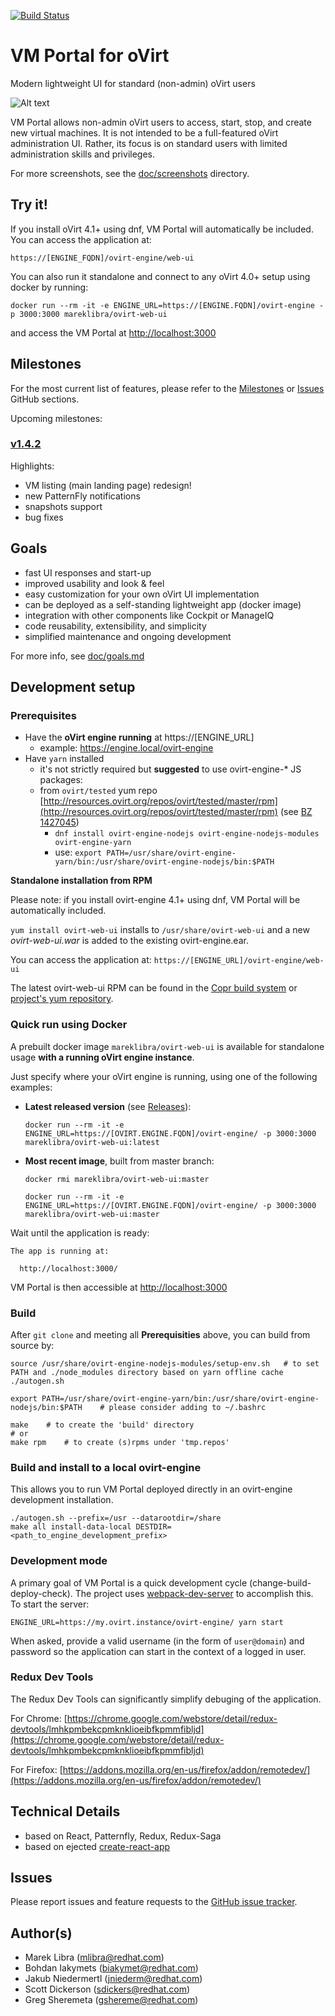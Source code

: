 [![Build Status](https://travis-ci.org/oVirt/ovirt-web-ui.svg?branch=master)](https://travis-ci.org/oVirt/ovirt-web-ui)

# VM Portal for oVirt

Modern lightweight UI for standard (non-admin) oVirt users

![Alt text](https://github.com/oVirt/ovirt-web-ui/raw/master/doc/screenshots/v1.3.9_2018-May/01_vmList.png "Screenshot")

VM Portal allows non-admin oVirt users to access, start, stop, and create new virtual machines. It is not intended
to be a full-featured oVirt administration UI. Rather, its focus is on standard users with limited administration skills
and privileges.

For more screenshots, see the [doc/screenshots](https://github.com/oVirt/ovirt-web-ui/blob/master/doc/screenshots) directory.

## Try it!
If you install oVirt 4.1+ using dnf, VM Portal will automatically be included. You can access the application at:

    https://[ENGINE_FQDN]/ovirt-engine/web-ui

You can also run it standalone and connect to any oVirt 4.0+ setup using docker by running:

    docker run --rm -it -e ENGINE_URL=https://[ENGINE.FQDN]/ovirt-engine -p 3000:3000 mareklibra/ovirt-web-ui

and access the VM Portal at [http://localhost:3000](http://localhost:3000)

## Milestones
For the most current list of features, please refer to the [Milestones](https://github.com/oVirt/ovirt-web-ui/milestones)
or [Issues](https://github.com/oVirt/ovirt-web-ui/issues) GitHub sections.

Upcoming milestones:

### [v1.4.2](https://github.com/oVirt/ovirt-web-ui/milestone/11)
Highlights:
 - VM listing (main landing page) redesign!
 - new PatternFly notifications
 - snapshots support
 - bug fixes


## Goals
- fast UI responses and start-up
- improved usability and look & feel
- easy customization for your own oVirt UI implementation
- can be deployed as a self-standing lightweight app (docker image)
- integration with other components like Cockpit or ManageIQ
- code reusability, extensibility, and simplicity
- simplified maintenance and ongoing development

For more info, see [doc/goals.md](https://github.com/oVirt/ovirt-web-ui/blob/master/doc/goals.md)

## Development setup

### Prerequisites

- Have the **oVirt engine running** at https://[ENGINE_URL]
    - example: https://engine.local/ovirt-engine
- Have `yarn` installed
    - it's not strictly required but **suggested** to use ovirt-engine-\* JS packages:
    - from `ovirt/tested` yum repo [http://resources.ovirt.org/repos/ovirt/tested/master/rpm](http://resources.ovirt.org/repos/ovirt/tested/master/rpm) (see [BZ 1427045](https://bugzilla.redhat.com/show_bug.cgi?id=1427045))
        - `dnf install ovirt-engine-nodejs ovirt-engine-nodejs-modules ovirt-engine-yarn`
        - use: `export PATH=/usr/share/ovirt-engine-yarn/bin:/usr/share/ovirt-engine-nodejs/bin:$PATH`

**Standalone installation from RPM**

Please note: if you install ovirt-engine 4.1+ using dnf, VM Portal will be automatically included.

`yum install ovirt-web-ui` installs to `/usr/share/ovirt-web-ui` and a new *ovirt-web-ui.war* is added to the existing ovirt-engine.ear.

You can access the application at: `https://[ENGINE_URL]/ovirt-engine/web-ui`

The latest ovirt-web-ui RPM can be found in the [Copr build system](https://copr.fedorainfracloud.org/coprs/mlibra/ovirt-web-ui/) or [project's yum repository](http://people.redhat.com/mlibra/repos/ovirt-web-ui/).

### Quick run using Docker

A prebuilt docker image `mareklibra/ovirt-web-ui` is available for standalone usage
**with a running oVirt engine instance**.

Just specify where your oVirt engine is running, using one of the following examples:

  - **Latest released version** (see [Releases](https://github.com/oVirt/ovirt-web-ui/releases)):

    `docker run --rm -it -e ENGINE_URL=https://[OVIRT.ENGINE.FQDN]/ovirt-engine/ -p 3000:3000 mareklibra/ovirt-web-ui:latest`

  - **Most recent image**, built from master branch:

    `docker rmi mareklibra/ovirt-web-ui:master`

    `docker run --rm -it -e ENGINE_URL=https://[OVIRT.ENGINE.FQDN]/ovirt-engine/ -p 3000:3000 mareklibra/ovirt-web-ui:master`


Wait until the application is ready:

    The app is running at:

      http://localhost:3000/

VM Portal is then accessible at [http://localhost:3000](http://localhost:3000)

### Build

After `git clone` and meeting all **Prerequisities** above, you can build from source by:

    source /usr/share/ovirt-engine-nodejs-modules/setup-env.sh   # to set PATH and ./node_modules directory based on yarn offline cache
    ./autogen.sh

    export PATH=/usr/share/ovirt-engine-yarn/bin:/usr/share/ovirt-engine-nodejs/bin:$PATH    # please consider adding to ~/.bashrc

    make    # to create the 'build' directory
    # or
    make rpm    # to create (s)rpms under 'tmp.repos'

### Build and install to a local ovirt-engine

This allows you to run VM Portal deployed directly in an ovirt-engine development installation.

    ./autogen.sh --prefix=/usr --datarootdir=/share
    make all install-data-local DESTDIR=<path_to_engine_development_prefix>

### Development mode

A primary goal of VM Portal is a quick development cycle (change-build-deploy-check). The project uses [webpack-dev-server](http://webpack.github.io/docs/webpack-dev-server.html) to accomplish this. To start the server:

    ENGINE_URL=https://my.ovirt.instance/ovirt-engine/ yarn start

When asked, provide a valid username (in the form of `user@domain`) and password so
the application can start in the context of a logged in user.

### Redux Dev Tools
The Redux Dev Tools can significantly simplify debuging of the application.

For Chrome: [https://chrome.google.com/webstore/detail/redux-devtools/lmhkpmbekcpmknklioeibfkpmmfibljd](https://chrome.google.com/webstore/detail/redux-devtools/lmhkpmbekcpmknklioeibfkpmmfibljd)

For Firefox: [https://addons.mozilla.org/en-us/firefox/addon/remotedev/](https://addons.mozilla.org/en-us/firefox/addon/remotedev/)


## Technical Details
- based on React, Patternfly, Redux, Redux-Saga
- based on ejected [create-react-app](https://facebook.github.io/react/blog/2016/07/22/create-apps-with-no-configuration.html)

## Issues
Please report issues and feature requests to the [GitHub issue tracker](https://github.com/oVirt/ovirt-web-ui/issues).

## Author(s)
- Marek Libra (mlibra@redhat.com)
- Bohdan Iakymets (biakymet@redhat.com)
- Jakub Niedermertl (jniederm@redhat.com)
- Scott Dickerson (sdickers@redhat.com)
- Greg Sheremeta (gshereme@redhat.com)
